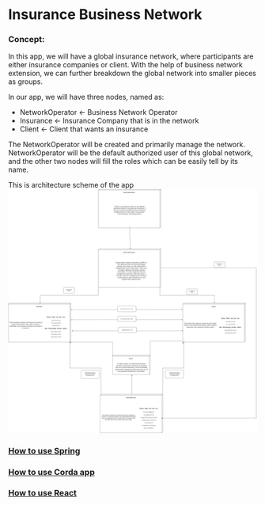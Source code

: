 # Insurance Business Network

### Concept:

In this app, we will have a global insurance network, where participants are either insurance companies or client. With
the help of business network extension, we can further breakdown the global network into smaller pieces as groups.

In our app, we will have three nodes, named as:

* NetworkOperator <- Business Network Operator
* Insurance <- Insurance Company that is in the network
* Client <- Client that wants an insurance

The NetworkOperator will be created and primarily manage the network. NetworkOperator will be the default authorized
user of this global network, and the other two nodes will fill the roles which can be easily tell by its name.

This is architecture scheme of the app
![alt text](documentation/Diagram.png)

### [How to use Spring](documentation/Spring.md)

### [How to use Corda app](documentation/Corda.md)

### [How to use React](documentation/React.md)
